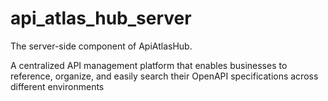 # api_atlas_hub_server
The server-side component of ApiAtlasHub.

A centralized API management platform that enables businesses to reference, organize, and easily search their OpenAPI specifications across different environments
